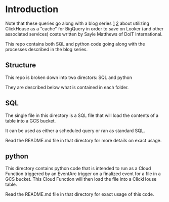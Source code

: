 # Introduction

Note that these queries go along with a blog series [1](https://www.doit.com/resources/the-bigquery-optimization-handbook-preparing-to-save/) 
[2](https://todo)
about utilizing ClickHouse as a "cache" for BigQuery in order to save on Looker (and other associated services) costs
written by Sayle Matthews of DoiT International.

This repo contains both SQL and python code going along with the processes described in the blog series.

## Structure

This repo is broken down into two directors: SQL and python

They are described below what is contained in each folder.

## SQL

The single file in this directory is a SQL file that will load the contents of a table into a GCS bucket.

It can be used as either a scheduled query or ran as standard SQL.

Read the README.md file in that directory for more details on exact usage.

## python

This directory contains python code that is intended to run as a Cloud Function triggered by an EventArc trigger on
a finalized event for a file in a GCS bucket. This Cloud Function will then load the file into a ClickHouse table.

Read the README.md file in that directory for exact usage of this code.